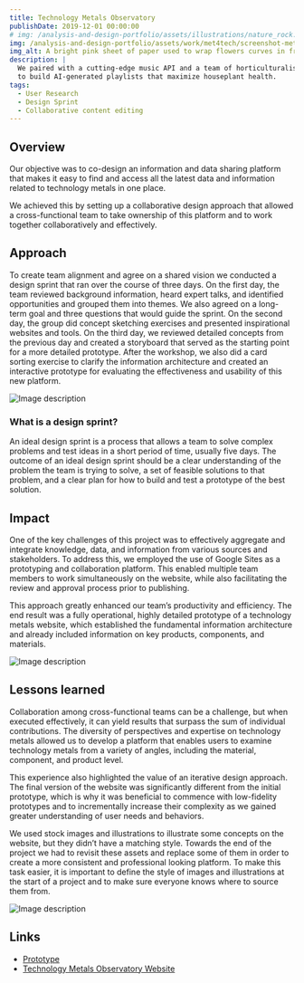 ```yaml
---
title: Technology Metals Observatory 
publishDate: 2019-12-01 00:00:00
# img: /analysis-and-design-portfolio/assets/illustrations/nature_rock.svg
img: /analysis-and-design-portfolio/assets/work/met4tech/screenshot-met4tech.png
img_alt: A bright pink sheet of paper used to wrap flowers curves in front of rich blue background
description: |
  We paired with a cutting-edge music API and a team of horticulturalists
  to build AI-generated playlists that maximize houseplant health.
tags:
  - User Research
  - Design Sprint
  - Collaborative content editing
---
```


## Overview

Our objective was to co-design an information and data sharing platform that makes it easy to find and access all the latest data and information related to technology metals in one place.

We achieved this by setting up a collaborative design approach that allowed a cross-functional team to take ownership of this platform and to work together collaboratively and effectively.

## Approach

To create team alignment and agree on a shared vision we conducted a design sprint that ran over the course of three days. On the first day, the team reviewed background information, heard expert talks, and identified opportunities and grouped them into themes. We also agreed on a long-term goal and three questions that would guide the sprint. On the second day, the group did concept sketching exercises and presented inspirational websites and tools. On the third day, we reviewed detailed concepts from the previous day and created a storyboard that served as the starting point for a more detailed prototype. After the workshop, we also did a card sorting exercise to clarify the information architecture and created an interactive prototype for evaluating the effectiveness and usability of this new platform.

![Image description](/analysis-and-design-portfolio/assets/work/met4tech/screenshot-met4tech-1.png)

### What is a design sprint? 

An ideal design sprint is a process that allows a team to solve complex problems and test ideas in a short period of time, usually five days. The outcome of an ideal design sprint should be a clear understanding of the problem the team is trying to solve, a set of feasible solutions to that problem, and a clear plan for how to build and test a prototype of the best solution.

## Impact

One of the key challenges of this project was to effectively aggregate and integrate knowledge, data, and information from various sources and stakeholders. To address this, we employed the use of Google Sites as a prototyping and collaboration platform. This enabled multiple team members to work simultaneously on the website, while also facilitating the review and approval process prior to publishing.

This approach greatly enhanced our team’s productivity and efficiency. The end result was a fully operational, highly detailed prototype of a technology metals website, which established the fundamental information architecture and already included information on key products, components, and materials.

![Image description](/analysis-and-design-portfolio/assets/work/met4tech/screenshot-met4tech.png)

## Lessons learned

Collaboration among cross-functional teams can be a challenge, but when executed effectively, it can yield results that surpass the sum of individual contributions. The diversity of perspectives and expertise on technology metals allowed us to develop a platform that enables users to examine technology metals from a variety of angles, including the material, component, and product level.

This experience also highlighted the value of an iterative design approach. The final version of the website was significantly different from the initial prototype, which is why it was beneficial to commence with low-fidelity prototypes and to incrementally increase their complexity as we gained greater understanding of user needs and behaviors.

We used stock images and illustrations to illustrate some concepts on the website, but they didn’t have a matching style. Towards the end of the project we had to revisit these assets and replace some of them in order to create a more consistent and professional looking platform. To make this task easier, it is important to define the style of images and illustrations at the start of a project and to make sure everyone knows where to source them from.

![Image description](/analysis-and-design-portfolio/assets/work/met4tech/screenshot-met4tech-3.png)

## Links

* [Prototype](https://sites.google.com/view/technologymetalstechno)
* [Technology Metals Observatory Website](https://techmetalsobservatory.org/index.html)
